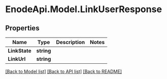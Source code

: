 # EnodeApi.Model.LinkUserResponse

## Properties

Name | Type | Description | Notes
------------ | ------------- | ------------- | -------------
**LinkState** | **string** |  | 
**LinkUrl** | **string** |  | 

[[Back to Model list]](../README.md#documentation-for-models) [[Back to API list]](../README.md#documentation-for-api-endpoints) [[Back to README]](../README.md)

